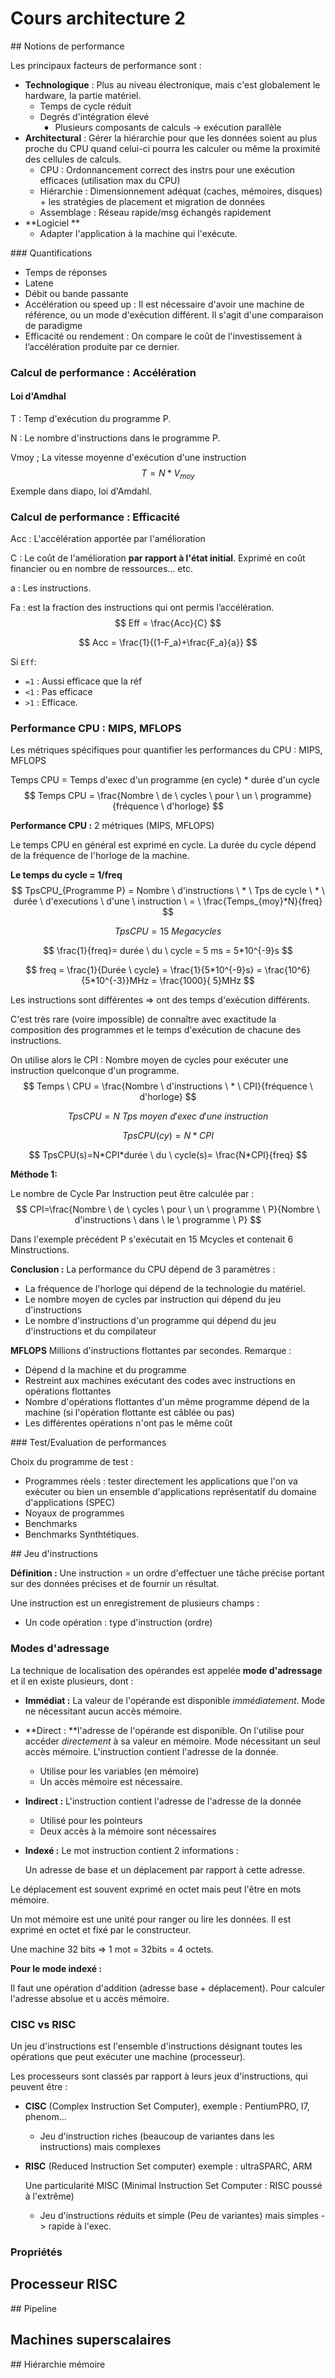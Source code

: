 # Cours architecture 2

## Notions de performance

Les principaux facteurs de performance sont :

- **Technologique** : Plus au niveau électronique, mais c'est globalement le hardware, la partie matériel.
  - Temps de cycle réduit
  - Degrés d'intégration élevé
    - Plusieurs composants de calculs -> exécution parallèle
- **Architectural** : Gérer la hiérarchie pour que les données soient au plus proche du CPU quand celui-ci pourra les calculer ou même la proximité des cellules de calculs.
  - CPU : Ordonnancement correct des instrs pour une exécution efficaces (utilisation max du CPU)
  - Hiérarchie : Dimensionnement adéquat (caches, mémoires, disques) + les stratégies de placement et migration de données
  - Assemblage : Réseau rapide/msg échangés rapidement
- **Logiciel **
  - Adapter l'application à la machine qui l'exécute.

### Quantifications

- Temps de réponses
- Latene
- Débit ou bande passante
- Accélération ou speed up  : Il est nécessaire d'avoir une machine de référence, ou un mode d'exécution différent. Il s'agit d'une comparaison de paradigme
- Efficacité ou rendement : On compare le coût de l'investissement à l’accélération produite par ce dernier. 

### Calcul de performance : Accélération 

#### Loi d'Amdhal

T : Temp d'exécution du programme P.

N : Le nombre d'instructions dans le programme P.

Vmoy ; La vitesse moyenne d'exécution d'une instruction
$$
T = N * V_{moy}
$$
Exemple dans diapo, loi d'Amdahl.

### Calcul de performance : Efficacité

Acc : L'accélération apportée par l'amélioration

C : Le coût de l'amélioration **par rapport à l'état initial**. Exprimé en coût financier ou en nombre de ressources... etc.

a :  Les instructions.

Fa : est la fraction des instructions qui ont permis l’accélération. 
$$
Eff = \frac{Acc}{C}
$$

$$
Acc = \frac{1}{(1-F_a)+\frac{F_a}{a}}
$$

Si `Eff`:

- `=1` : Aussi efficace que la réf
- `<1` : Pas efficace
-  `>1` : Efficace.

### Performance CPU : MIPS, MFLOPS

Les métriques spécifiques pour quantifier les performances du CPU : MIPS, MFLOPS

Temps CPU = Temps d'exec d'un programme (en cycle) * durée d'un cycle
$$
Temps CPU = \frac{Nombre \ de \ cycles \ pour \ un \ programme}{fréquence \ d'horloge}
$$

**Performance CPU :** 2 métriques (MIPS, MFLOPS)

Le temps CPU en général est exprimé en cycle. La durée du cycle dépend de la fréquence de l'horloge de la machine.

**Le temps du cycle = 1/freq**
$$
TpsCPU_{Programme P} = Nombre \ d'instructions \ * \ Tps de cycle \ * \ durée \ d'executions \ d'une \ instruction \ = \ \frac{Temps_{moy}*N}{freq}
$$

$$
TpsCPU = 15 \ Megacycles 
$$

$$
\frac{1}{freq}= durée \ du \ cycle = 5 ms = 5*10^{-9}s
$$

$$
freq = \frac{1}{Durée \ cycle} = \frac{1}{5*10^{-9}s} = \frac{10^6}{5*10^{-3}}MHz = \frac{1000}{ 5}MHz 
$$

Les instructions sont différentes => ont des temps d'exécution différents.

C'est très rare (voire impossible) de connaître avec exactitude la composition des programmes et le temps d'exécution de chacune des instructions.

On utilise alors le CPI : Nombre moyen de cycles pour exécuter une instruction quelconque d'un programme.
$$
Temps \ CPU = \frac{Nombre \ d'instructions \ * \ CPI}{fréquence \ d'horloge}
$$

$$
TpsCPU = N \ Tps \ moyen \ d'exec \ d'une \ instruction 
$$

$$
TpsCPU(cy) = N*CPI
$$

$$
TpsCPU(s)=N*CPI*durée \ du \ cycle(s)= \frac{N*CPI}{freq}
$$

**Méthode 1:**

Le nombre de Cycle Par Instruction peut être calculée par :
$$
CPI=\frac{Nombre \ de \ cycles \ pour \ un \ programme \ P}{Nombre \ d'instructions \ dans \ le \ programme \ P}
$$


Dans l'exemple précédent P s'exécutait en 15 Mcycles et contenait 6 Minstructions.

**Conclusion :** La performance du CPU dépend de 3 paramètres :

- La fréquence de l'horloge qui dépend de la technologie du matériel.
- Le nombre moyen de cycles par instruction qui dépend du jeu d'instructions
- Le nombre d'instructions d'un programme qui dépend du jeu d'instructions et du compilateur

**MFLOPS** Millions d'instructions flottantes par secondes. Remarque :

-  Dépend d la machine et du programme
- Restreint aux machines exécutant des codes avec instructions en opérations flottantes
- Nombre d'opérations flottantes d'un même programme dépend de la machine (si l'opération flottante est câblée ou pas)
- Les différentes opérations n'ont pas le même coût 

### Test/Evaluation de performances

Choix du programme de test :

- Programmes réels : tester directement les applications que l'on va exécuter ou bien un ensemble d'applications représentatif du domaine d'applications (SPEC)
- Noyaux de programmes
- Benchmarks
- Benchmarks Synthtétiques.

## Jeu d'instructions

**Définition :** Une instruction = un ordre d'effectuer une tâche précise portant sur des données précises et de fournir un résultat.

Une instruction est un enregistrement de plusieurs champs :

- Un code opération : type d'instruction (ordre)

### Modes d'adressage

La technique de localisation des opérandes est appelée **mode d'adressage** et il en existe plusieurs, dont :

- **Immédiat :** La valeur de l'opérande est disponible *immédiatement*. Mode ne nécessitant aucun accès mémoire.

- **Direct : **l'adresse de l'opérande est disponible. On l'utilise pour accéder *directement* à sa valeur en mémoire. Mode nécessitant un seul accès mémoire. L'instruction contient l'adresse de la donnée.

  - Utilise pour les variables (en mémoire)
  - Un accès mémoire est nécessaire.

- **Indirect :** L'instruction contient l'adresse de l'adresse de la donnée

  - Utilisé pour les pointeurs
  - Deux accès à la mémoire sont nécessaires

- **Indexé :** Le mot instruction contient 2 informations :

  Un adresse de base et un déplacement par rapport à cette adresse.

Le déplacement est souvent exprimé en octet mais peut l'être en mots mémoire.

Un mot mémoire est une unité pour ranger ou lire les données. Il est exprimé en octet et fixé par le constructeur.

Une machine 32 bits => 1 mot = 32bits = 4 octets.

**Pour le mode indexé :**

Il faut une opération d'addition (adresse base + déplacement). Pour calculer l'adresse absolue et u accès mémoire.

### CISC vs RISC

Un jeu d'instructions est l'ensemble d'instructions désignant toutes les opérations que peut exécuter une machine (processeur).

Les processeurs sont classés par rapport à leurs jeux d'instructions, qui peuvent être :

- **CISC** (Complex Instruction Set Computer), exemple : PentiumPRO, I7, phenom...

  - Jeu d'instruction riches (beaucoup de variantes dans les instructions) mais complexes 

- **RISC** (Reduced Instruction Set computer) exemple : ultraSPARC, ARM

  Une particularité MISC (Minimal Instruction Set Computer : RISC poussé à l'extrême)

  - Jeu d'instructions réduits et simple (Peu de variantes) mais simples -> rapide à l'exec.

### Propriétés



## Processeur RISC

## Pipeline

## Machines superscalaires

## Hiérarchie mémoire

